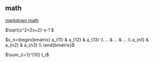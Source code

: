 ## math

[markdown math](https://csrgxtu.github.io/2015/03/20/Writing-Mathematic-Fomulars-in-Markdown/)

$\sqrt{x^2+2x+2}-x-1 $

$x_n=\begin{bmatrix}
a_{11} & a_{12} & a_{13} \\
... & ... & ... \\
a_{n1} & a_{n2} & a_{n3} \\
\end{bmatrix}$

$\sum_{i=1}^{10} t_i$
